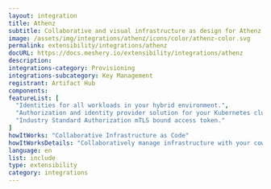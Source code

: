 ```yaml
---
layout: integration
title: Athenz
subtitle: Collaborative and visual infrastructure as design for Athenz
image: /assets/img/integrations/athenz/icons/color/athenz-color.svg
permalink: extensibility/integrations/athenz
docURL: https://docs.meshery.io/extensibility/integrations/athenz
description: 
integrations-category: Provisioning
integrations-subcategory: Key Management
registrant: Artifact Hub
components: 
featureList: [
  "Identities for all workloads in your hybrid environment.",
  "Authorization and identity provider solution for your Kubernetes clusters.",
  "Industry Standard Authorization mTLS bound access token."
]
howItWorks: "Collaborative Infrastructure as Code"
howItWorksDetails: "Collaboratively manage infrastructure with your coworkers synchronously sharing the same designs."
language: en
list: include
type: extensibility
category: integrations
---
```

